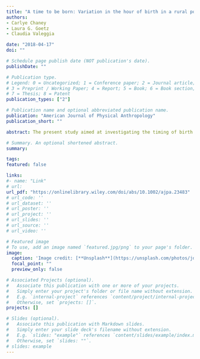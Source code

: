 ```yaml
---
title: "A time to be born: Variation in the hour of birth in a rural population of Northern Argentina"
authors:
- Carlye Chaney
- Laura G. Goetz
- Claudia Valeggia

date: "2018-04-17"
doi: ""

# Schedule page publish date (NOT publication's date).
publishDate: ""

# Publication type.
# Legend: 0 = Uncategorized; 1 = Conference paper; 2 = Journal article;
# 3 = Preprint / Working Paper; 4 = Report; 5 = Book; 6 = Book section;
# 7 = Thesis; 8 = Patent
publication_types: ["2"]

# Publication name and optional abbreviated publication name.
publication: "American Journal of Physical Anthropology"
publication_short: ""

abstract: The present study aimed at investigating the timing of birth across the day in a rural population of indigenous and nonindigenous women in the province of Formosa, Argentina in order to explore the variation in patterns in a non‐Western setting.

# Summary. An optional shortened abstract.
summary:

tags:
featured: false

links:
#- name: "Link"
# url: 
url_pdf: "https://onlinelibrary.wiley.com/doi/abs/10.1002/ajpa.23483"
# url_code: ''
# url_dataset: ''
# url_poster: ''
# url_project: ''
# url_slides: ''
# url_source: ''
# url_video: ''

# Featured image
# To use, add an image named `featured.jpg/png` to your page's folder. 
image:
  caption: 'Image credit: [**Unsplash**](https://unsplash.com/photos/jdD8gXaTZsc)'
  focal_point: ""
  preview_only: false

# Associated Projects (optional).
#   Associate this publication with one or more of your projects.
#   Simply enter your project's folder or file name without extension.
#   E.g. `internal-project` references `content/project/internal-project/index.md`.
#   Otherwise, set `projects: []`.
projects: []

# Slides (optional).
#   Associate this publication with Markdown slides.
#   Simply enter your slide deck's filename without extension.
#   E.g. `slides: "example"` references `content/slides/example/index.md`.
#   Otherwise, set `slides: ""`.
# slides: example
---
```




